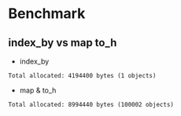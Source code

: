 # Benchmark

## index_by vs map to_h
- index_by
```
Total allocated: 4194400 bytes (1 objects)
```
- map & to_h
```
Total allocated: 8994440 bytes (100002 objects)
```
